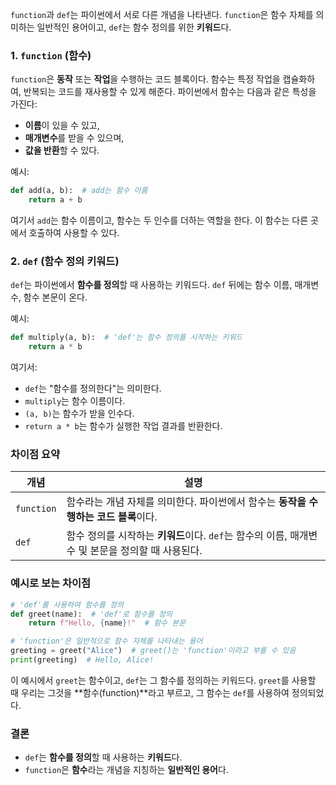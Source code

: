 `function`과 `def`는 파이썬에서 서로 다른 개념을 나타낸다. `function`은 함수 자체를 의미하는 일반적인 용어이고, `def`는 함수 정의를 위한 **키워드**다. 

### 1. `function` (함수)
`function`은 **동작** 또는 **작업**을 수행하는 코드 블록이다. 함수는 특정 작업을 캡슐화하여, 반복되는 코드를 재사용할 수 있게 해준다. 파이썬에서 함수는 다음과 같은 특성을 가진다:
- **이름**이 있을 수 있고,
- **매개변수**를 받을 수 있으며,
- **값을 반환**할 수 있다.

예시:

```python
def add(a, b):  # add는 함수 이름
    return a + b
```

여기서 `add`는 함수 이름이고, 함수는 두 인수를 더하는 역할을 한다. 이 함수는 다른 곳에서 호출하여 사용할 수 있다.

### 2. `def` (함수 정의 키워드)
`def`는 파이썬에서 **함수를 정의**할 때 사용하는 키워드다. `def` 뒤에는 함수 이름, 매개변수, 함수 본문이 온다.

예시:

```python
def multiply(a, b):  # 'def'는 함수 정의를 시작하는 키워드
    return a * b
```

여기서:
- `def`는 "함수를 정의한다"는 의미한다.
- `multiply`는 함수 이름이다.
- `(a, b)`는 함수가 받을 인수다.
- `return a * b`는 함수가 실행한 작업 결과를 반환한다.

### 차이점 요약

| 개념        | 설명                                                       |
|-------------|------------------------------------------------------------|
| `function`  | 함수라는 개념 자체를 의미한다. 파이썬에서 함수는 **동작을 수행하는 코드 블록**이다. |
| `def`       | 함수 정의를 시작하는 **키워드**이다. `def`는 함수의 이름, 매개변수 및 본문을 정의할 때 사용된다. |

### 예시로 보는 차이점

```python
# 'def'를 사용하여 함수를 정의
def greet(name):  # 'def'로 함수를 정의
    return f"Hello, {name}!"  # 함수 본문

# 'function'은 일반적으로 함수 자체를 나타내는 용어
greeting = greet("Alice")  # greet()는 'function'이라고 부를 수 있음
print(greeting)  # Hello, Alice!
```

이 예시에서 `greet`는 함수이고, `def`는 그 함수를 정의하는 키워드다. `greet`를 사용할 때 우리는 그것을 **함수(function)**라고 부르고, 그 함수는 `def`를 사용하여 정의되었다.

### 결론
- `def`는 **함수를 정의**할 때 사용하는 **키워드**다.
- `function`은 **함수**라는 개념을 지칭하는 **일반적인 용어**다.
